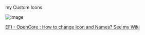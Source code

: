 my Custom Icons

![image](https://user-images.githubusercontent.com/120102306/224538456-758a1d00-04c2-4b29-93bf-31234d8f6cc8.png)




[EFI - OpenCore : How to change Icon and Names? See my Wiki ](https://github.com/ExtremeDot/MSI-X570-GAMING-PLUS-Hackintosh-Working-EFI-OpenCore/wiki/How-to-Edit-OpenCore-Boot-Menu-Entries%3F-%5B-Os-Name,-Icon-and-Visibility%5D)
